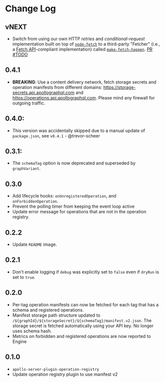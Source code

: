 # Change Log

## vNEXT

- Switch from using our own HTTP _retries_ and _conditional-request_ implementation built on top of [`node-fetch`](https://npm.im/node-fetch) to a third-party "Fetcher" (i.e., a [Fetch API](https://developer.mozilla.org/en-US/docs/Web/API/Fetch_API)-compliant implementation) called [`make-fetch-happen`](https://npm.im/make-fetch-happen). [PR #TODO]()

## 0.4.1

- __BREAKING__: Use a content delivery network, fetch storage secrets and operation manifests from different domains: https://storage-secrets.api.apollographql.com and https://operations.api.apollographql.com. Please mind any firewall for outgoing traffic.

## 0.4.0:

- This version was accidentally skipped due to a manual update of `package.json`, see `v0.4.1` - @trevor-scheer

## 0.3.1:

- The `schemaTag` option is now deprecated and superseded by `graphVariant`.

## 0.3.0

- Add lifecycle hooks: `onUnregisteredOperation`, and `onForbiddenOperation`.
- Prevent the polling timer from keeping the event loop active
- Update error message for operations that are not in the operation registry.

## 0.2.2

- Update `README` image.

## 0.2.1

- Don't enable logging if `debug` was explicitly set to `false` even if `dryRun` is set to `true`.

## 0.2.0

- Per-tag operation manifests can now be fetched for each tag that has a schema and registered operations.
- Manifest storage path structure updated to `/${graphId}/${storageSecret}/${schemaTag}/manifest.v2.json`. The storage secret is fetched automatically using your API key. No longer uses schema hash.
- Metrics on forbidden and registered operations are now reported to Engine

## 0.1.0

- `apollo-server-plugin-operation-registry`
- Update operation registry plugin to use manifest v2
